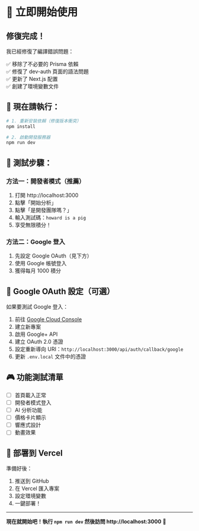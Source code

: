 # 🎯 立即開始使用

## 修復完成！

我已經修復了編譯錯誤問題：

✅ 移除了不必要的 Prisma 依賴  
✅ 修復了 dev-auth 頁面的語法問題  
✅ 更新了 Next.js 配置  
✅ 創建了環境變數文件  

## 🚀 現在請執行：

```bash
# 1. 重新安裝依賴（修復版本衝突）
npm install

# 2. 啟動開發服務器
npm run dev
```

## 🧪 測試步驟：

### 方法一：開發者模式（推薦）
1. 打開 http://localhost:3000
2. 點擊「開始分析」
3. 點擊「是開發團隊嗎？」
4. 輸入測試碼：`howard is a pig`
5. 享受無限積分！

### 方法二：Google 登入
1. 先設定 Google OAuth（見下方）
2. 使用 Google 帳號登入
3. 獲得每月 1000 積分

## 🔑 Google OAuth 設定（可選）

如果要測試 Google 登入：

1. 前往 [Google Cloud Console](https://console.cloud.google.com/)
2. 建立新專案
3. 啟用 Google+ API
4. 建立 OAuth 2.0 憑證
5. 設定重新導向 URI：`http://localhost:3000/api/auth/callback/google`
6. 更新 `.env.local` 文件中的憑證

## 🎮 功能測試清單

- [ ] 首頁載入正常
- [ ] 開發者模式登入
- [ ] AI 分析功能
- [ ] 價格卡片顯示
- [ ] 響應式設計
- [ ] 動畫效果

## 🚀 部署到 Vercel

準備好後：
1. 推送到 GitHub
2. 在 Vercel 匯入專案
3. 設定環境變數
4. 一鍵部署！

---

**現在就開始吧！執行 `npm run dev` 然後訪問 http://localhost:3000** 🎉